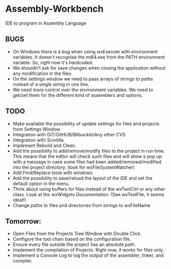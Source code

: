 # Assembly-Workbench
IDE to program in Assembly Language

BUGS
----

* On Windows there is a bug when using wxExecute with environment variables. It doesn't recognise the ml64.exe from the PATH environment variable. So, right now it's hardcoded.
* We shouldn't ask for save changes when closing the application without any modification in the files.
* On the settings window we need to pass arrays of strings to paths instead of a single string in one line.
* We need more control over the environment variables. We need to get/set them for the different kind of assemblers and options.

TODO
----

* Make available the possibility of update settings for files and projects from Settings Window.
* Integration with GIT/GitHUB/Bitbucket/Any other CVS
* Integration with Scintilla
* Implement Rebuild and Clean.
* Add the possibility to add/remove/modify files to the project in run time. This means that the editor will check such files and will show a pop up with a message in case some files had been added/removed/modified into the project directory. (look for wxFileSystemWatcher)
* Add Find/Replace tools with windows.
* Add the possibility to save/reload the layout of the IDE and set the default option in the menu.
* Think about using buffers for files instead of the wxTextCtrl or any other class. Look at the wxWidgets Documentation. (See wxTestFile, it seems ideal!)
* Change paths to files and directories from strings to wxFileName

Tomorrow:
---------

- Open Files from the Projects Tree Window with Double Click.
- Configure the tool chain based on the configuration file.
- Ensure every file outside the project has an absolute path.
- Implement the compilation of Projects. Right now, it works for files only.
- Implement a Console Log to log the output of the assembler, linker, and compiler.
